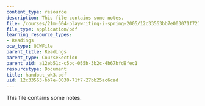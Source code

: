 ```yaml
---
content_type: resource
description: This file contains some notes.
file: /courses/21m-604-playwriting-i-spring-2005/12c33563bb7e003071f727bb25ac6cad_handout_wk3.pdf
file_type: application/pdf
learning_resource_types:
- Readings
ocw_type: OCWFile
parent_title: Readings
parent_type: CourseSection
parent_uid: a12eb51c-c5bc-055b-3b2c-4b67bfd8fec1
resourcetype: Document
title: handout_wk3.pdf
uid: 12c33563-bb7e-0030-71f7-27bb25ac6cad
---
```

This file contains some notes.

